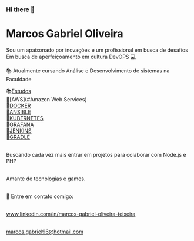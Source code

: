### Hi there 👋

# Marcos Gabriel Oliveira

Sou um apaixonado por inovações e um profissional em busca de desafios
Em busca de aperfeiçoamento em cultura DevOPS :computer:

:books: Atualmente cursando Análise e Desenvolvimento de sistemas na Faculdade

<!--ts-->
   :books:[Estudos](#Estudos)
</br> :bookmark:[AWS](#Amazon Web Services)
</br> :bookmark:[DOCKER](#Docker)
</br> :bookmark:[ANSIBLE](#Ansible)
</br> :bookmark:[KUBERNETES](#Kubernetes)
</br> :bookmark:[GRAFANA](#Grafana)
</br> :bookmark:[JENKINS](#Jenkins)
</br> :bookmark:[GRADLE](#Gradle)         
<!--te-->

<br/> Buscando cada vez mais entrar em projetos para colaborar com Node.js e PHP

<br/> Amante de tecnologias e games.

<br/> :email: Entre em contato comigo:

<br/> www.linkedin.com/in/marcos-gabriel-oliveira-teixeira 

<br/> marcos.gabriel96@hotmail.com
